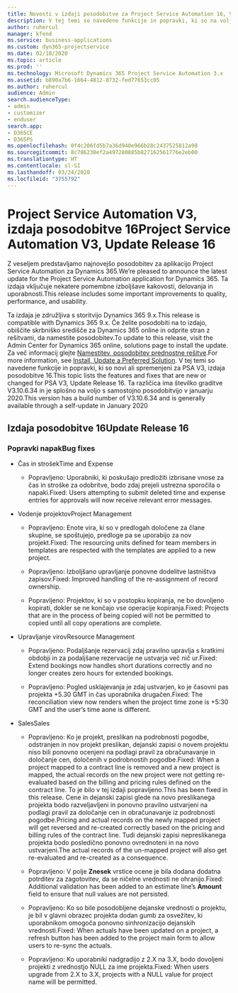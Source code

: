 ```yaml
---
title: Novosti v izdaji posodobitve za Project Service Automation 16, V3
description: V tej temi so navedene funkcije in popravki, ki so na voljo za Project Service Automation V3, izdaja posodobitve 16.
author: ruhercul
manager: kfend
ms.service: business-applications
ms.custom: dyn365-projectservice
ms.date: 02/18/2020
ms.topic: article
ms.prod: ''
ms.technology: Microsoft Dynamics 365 Project Service Automation 3.x
ms.assetid: b890a7b6-1664-4812-8732-fed77653cc05
ms.author: ruhercul
audience: Admin
search.audienceType:
- admin
- customizer
- enduser
search.app:
- D365CE
- D365PS
ms.openlocfilehash: 0f4c206fd5b7a36d940e966b28c2437525812a98
ms.sourcegitcommit: 8c786230ef2a497280885b827162561776e2eb00
ms.translationtype: HT
ms.contentlocale: sl-SI
ms.lasthandoff: 03/24/2020
ms.locfileid: "3755792"
---
```

# <a name="project-service-automation-v3-update-release-16"></a><span data-ttu-id="b1154-103">Project Service Automation V3, izdaja posodobitve 16</span><span class="sxs-lookup"><span data-stu-id="b1154-103">Project Service Automation V3, Update Release 16</span></span>
<span data-ttu-id="b1154-104">Z veseljem predstavljamo najnovejšo posodobitev za aplikacijo Project Service Automation za Dynamics 365.</span><span class="sxs-lookup"><span data-stu-id="b1154-104">We’re pleased to announce the latest update for the Project Service Automation application for Dynamics 365.</span></span> <span data-ttu-id="b1154-105">Ta izdaja vključuje nekatere pomembne izboljšave kakovosti, delovanja in uporabnosti.</span><span class="sxs-lookup"><span data-stu-id="b1154-105">This release includes some important improvements to quality, performance, and usability.</span></span>

<span data-ttu-id="b1154-106">Ta izdaja je združljiva s storitvijo Dynamics 365 9.x.</span><span class="sxs-lookup"><span data-stu-id="b1154-106">This release is compatible with Dynamics 365 9.x.</span></span> <span data-ttu-id="b1154-107">Če želite posodobiti na to izdajo, obiščite skrbniško središče za Dynamics 365 online in odprite stran z rešitvami, da namestite posodobitev.</span><span class="sxs-lookup"><span data-stu-id="b1154-107">To update to this release, visit the Admin Center for Dynamics 365 online, solutions page to install the update.</span></span> <span data-ttu-id="b1154-108">Za več informacij glejte [Namestitev, posodobitev prednostne rešitve](https://docs.microsoft.com/dynamics365/project-service/upgrade-psa-home-page).</span><span class="sxs-lookup"><span data-stu-id="b1154-108">For more information, see [Install, Update a Preferred Solution](https://docs.microsoft.com/dynamics365/project-service/upgrade-psa-home-page).</span></span> <span data-ttu-id="b1154-109">V tej temi so navedene funkcije in popravki, ki so novi ali spremenjeni za PSA V3, izdaja posodobitve 16.</span><span class="sxs-lookup"><span data-stu-id="b1154-109">This topic lists the features and fixes that are new or changed for PSA V3, Update Release 16.</span></span> <span data-ttu-id="b1154-110">Ta različica ima številko graditve V3.10.6.34 in je splošno na voljo s samostojno posodobitvijo v januarju 2020.</span><span class="sxs-lookup"><span data-stu-id="b1154-110">This version has a build number of V3.10.6.34 and is generally available through a self-update in January 2020</span></span>

## <a name="update-release-16"></a><span data-ttu-id="b1154-111">Izdaja posodobitve 16</span><span class="sxs-lookup"><span data-stu-id="b1154-111">Update Release 16</span></span>

### <a name="bug-fixes"></a><span data-ttu-id="b1154-112">Popravki napak</span><span class="sxs-lookup"><span data-stu-id="b1154-112">Bug fixes</span></span>

-   <span data-ttu-id="b1154-113">Čas in strošek</span><span class="sxs-lookup"><span data-stu-id="b1154-113">Time and Expense</span></span>

    -   <span data-ttu-id="b1154-114">Popravljeno: Uporabniki, ki poskušajo predložiti izbrisane vnose za čas in stroške za odobritve, bodo zdaj prejeli ustrezna sporočila o napaki.</span><span class="sxs-lookup"><span data-stu-id="b1154-114">Fixed: Users attempting to submit deleted time and expense entries for approvals will now receive relevant error messages.</span></span>

-   <span data-ttu-id="b1154-115">Vodenje projektov</span><span class="sxs-lookup"><span data-stu-id="b1154-115">Project Management</span></span>

    -   <span data-ttu-id="b1154-116">Popravljeno: Enote vira, ki so v predlogah določene za člane skupine, se spoštujejo, predloge pa se uporabijo za nov projekt.</span><span class="sxs-lookup"><span data-stu-id="b1154-116">Fixed: The resourcing units defined for team members in templates are respected with the templates are applied to a new project.</span></span>

    -   <span data-ttu-id="b1154-117">Popravljeno: Izboljšano upravljanje ponovne dodelitve lastništva zapisov.</span><span class="sxs-lookup"><span data-stu-id="b1154-117">Fixed: Improved handling of the re-assignment of record ownership.</span></span>

    -   <span data-ttu-id="b1154-118">Popravljeno: Projektov, ki so v postopku kopiranja, ne bo dovoljeno kopirati, dokler se ne končajo vse operacije kopiranja.</span><span class="sxs-lookup"><span data-stu-id="b1154-118">Fixed: Projects that are in the process of being copied will not be permitted to copied until all copy operations are complete.</span></span>

-   <span data-ttu-id="b1154-119">Upravljanje virov</span><span class="sxs-lookup"><span data-stu-id="b1154-119">Resource Management</span></span>

    -   <span data-ttu-id="b1154-120">Popravljeno: Podaljšanje rezervacij zdaj pravilno upravlja s kratkimi obdobji in za podaljšane rezervacije ne ustvarja več nič ur.</span><span class="sxs-lookup"><span data-stu-id="b1154-120">Fixed: Extend bookings now handles short durations correctly and no longer creates zero hours for extended bookings.</span></span>

    -   <span data-ttu-id="b1154-121">Popravljeno: Pogled usklajevanja je zdaj ustvarjen, ko je časovni pas projekta +5.30 GMT in čas uporabnika drugačen.</span><span class="sxs-lookup"><span data-stu-id="b1154-121">Fixed: The reconciliation view now renders when the project time zone is +5:30 GMT and the user’s time aone is different.</span></span>

-   <span data-ttu-id="b1154-122">Sales</span><span class="sxs-lookup"><span data-stu-id="b1154-122">Sales</span></span>

    -   <span data-ttu-id="b1154-123">Popravljeno: Ko je projekt, preslikan na podrobnosti pogodbe, odstranjen in nov projekt preslikan, dejanski zapisi o novem projektu niso bili ponovno ocenjeni na podlagi pravil za obračunavanje in določanje cen, določenih v podrobnostih pogodbe.</span><span class="sxs-lookup"><span data-stu-id="b1154-123">Fixed: When a project mapped to a contract line is removed and a new project is mapped, the actual records on the new project were not getting re-evaluated based on the billing and pricing rules defined on the contract line.</span></span> <span data-ttu-id="b1154-124">To je bilo v tej izdaji popravljeno.</span><span class="sxs-lookup"><span data-stu-id="b1154-124">This has been fixed in this release.</span></span> <span data-ttu-id="b1154-125">Cene in dejanski zapisi glede na novo preslikanega projekta bodo razveljavljeni in ponovno pravilno ustvarjeni na podlagi pravil za določanje cen in obračunavanje iz podrobnosti pogodbe.</span><span class="sxs-lookup"><span data-stu-id="b1154-125">Pricing and actual records on the newly mapped project will get reversed and re-created correctly based on the pricing and billing rules of the contract line.</span></span> <span data-ttu-id="b1154-126">Tudi dejanski zapisi nepreslikanega projekta bodo posledično ponovno ovrednoteni in na novo ustvarjeni.</span><span class="sxs-lookup"><span data-stu-id="b1154-126">The actual records of the un-mapped project will also get re-evaluated and re-created as a consequence.</span></span>

    -   <span data-ttu-id="b1154-127">Popravljeno: V polje **Znesek** vrstice ocene je bila dodana dodatna potrditev za zagotovitev, da se ničelne vrednosti ne ohranijo.</span><span class="sxs-lookup"><span data-stu-id="b1154-127">Fixed: Additional validation has been added to an estimate line’s **Amount** field to ensure that null values are not persisted.</span></span>

    -   <span data-ttu-id="b1154-128">Popravljeno: Ko so bile posodobljene dejanske vrednosti o projektu, je bil v glavni obrazec projekta dodan gumb za osvežitev, ki uporabnikom omogoča ponovno sinhronizacijo dejanskih vrednosti.</span><span class="sxs-lookup"><span data-stu-id="b1154-128">Fixed: When actuals have been updated on a project, a refresh button has been added to the project main form to allow users to re-sync the actuals.</span></span>

    -   <span data-ttu-id="b1154-129">Popravljeno: Ko uporabniki nadgradijo z 2.X na 3.X, bodo dovoljeni projekti z vrednostjo NULL za ime projekta.</span><span class="sxs-lookup"><span data-stu-id="b1154-129">Fixed: When users upgrade from 2.X to 3.X, projects with a NULL value for project name will be permitted.</span></span>

